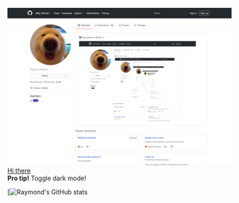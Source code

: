 ![Recursion](https://github.com/RaymondSalim/RaymondSalim/blob/07bb95efba0b8c74b2cb0b6a8935b8ec10c80c0d/Recursion.png)
  <a href="https://github.com/RaymondSalim">Hi there</a>
  <br>
  <strong>Pro tip!</strong> Toggle dark mode!

[![Raymond's GitHub stats](https://github-readme-stats.vercel.app/api?username=RaymondSalim&count_private=true&theme=merko)
